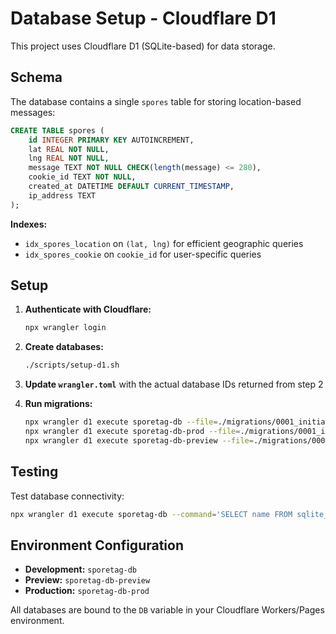 # Database Setup - Cloudflare D1

This project uses Cloudflare D1 (SQLite-based) for data storage.

## Schema

The database contains a single `spores` table for storing location-based messages:

```sql
CREATE TABLE spores (
    id INTEGER PRIMARY KEY AUTOINCREMENT,
    lat REAL NOT NULL,
    lng REAL NOT NULL,
    message TEXT NOT NULL CHECK(length(message) <= 280),
    cookie_id TEXT NOT NULL,
    created_at DATETIME DEFAULT CURRENT_TIMESTAMP,
    ip_address TEXT
);
```

**Indexes:**
- `idx_spores_location` on `(lat, lng)` for efficient geographic queries
- `idx_spores_cookie` on `cookie_id` for user-specific queries

## Setup

1. **Authenticate with Cloudflare:**
   ```bash
   npx wrangler login
   ```

2. **Create databases:**
   ```bash
   ./scripts/setup-d1.sh
   ```

3. **Update `wrangler.toml`** with the actual database IDs returned from step 2

4. **Run migrations:**
   ```bash
   npx wrangler d1 execute sporetag-db --file=./migrations/0001_initial_schema.sql
   npx wrangler d1 execute sporetag-db-prod --file=./migrations/0001_initial_schema.sql
   npx wrangler d1 execute sporetag-db-preview --file=./migrations/0001_initial_schema.sql
   ```

## Testing

Test database connectivity:
```bash
npx wrangler d1 execute sporetag-db --command='SELECT name FROM sqlite_master WHERE type="table"'
```

## Environment Configuration

- **Development:** `sporetag-db`
- **Preview:** `sporetag-db-preview`  
- **Production:** `sporetag-db-prod`

All databases are bound to the `DB` variable in your Cloudflare Workers/Pages environment.